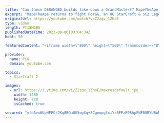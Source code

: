 ```yaml
---
title: "Can these DERANGED builds take down a GrandMaster?? MapeTheApe vs ForGG | StarCraft 2"
excerpt: "MapeTheApe returns to fight ForGG, an OG StarCraft & SC2 Legend! This is Maplez's #4 appearance on the PiG channel, and continues to bring out the most deranged and psychopathic builds & plays you've ever seen. I don't think MapeTheApe has ever played a serious game of SC2 in their life!  -- 🐷 Second"
originalUrl: https://youtube.com/watch?v=Z2zqv_1ZhoE
type: video
length: PT18M28S
publishedDateTime: 2023-09-06T03:04:34Z
heat: 56

featuredContent: "<iframe width=\"800\" height=\"500\" frameborder=\"0\" src=\"https://www.youtube.com/embed/Z2zqv_1ZhoE\" allow=\"accelerometer; autoplay; encrypted-media; gyroscope; picture-in-picture\" allowfullscreen></iframe>"

provider:
  name: PiG
  domain: youtube.com

topics:
  - StarCraft 2

images:
  - url: https://i.ytimg.com/vi/Z2zqv_1ZhoE/maxresdefault.jpg
    width: 1280
    height: 720
    isCached: true

secured: "yfeAvx6UpHFFO/JKq0BQaUG5mpXq+SCgnmpg3xiYr5FPzE9BApENF08RYUBoMW0tGsgACkFOSHyewosWnkl+LP+2bXSKEUXhUE1oh7eh/1eGPRBBDT1rJkkekAqhQZzyXy7LAcl6DO3UZ5DBCYMnl6fTdDPyoJ3pFycw8RjLAYBdApADcqE179jkR5MhOfmPMUtFwaZbx345EnhRf3W5Ydu09gUT1y2QypkHnMikNnLY1ZKfs4I3GEEqaai75PgFIz3GmabaksQ4aIv2RCMJUZlkMFG2a22QImxGKXS7Egu8jLcyiBlpUt8jqlC5t8qT66eZEA35lSFDFQGk/89NAvmZASyoSIItbs2cYa5oQ7RmUfgM9d4EB+o/MbwR2v+TU9R5dYA4MuTxBA/BwA1tk1rX45b9l05dTDGZ7h8f224=;j/CwuONXR080gjkS5fQjxw=="
---
```



